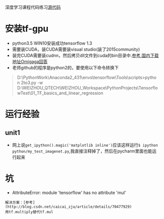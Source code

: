 深度学习课程代码练习[源代码](https://github.com/jastarex/DeepLearningCourseCodes)
# 安装tf-gpu
* python3.5 WIN10安装成功tensorflow 1.3
* 需要装CUDA，装CUDA需要装visual studio(装了2015community)
* 装完CUDA需要装cudnn，然后拷贝dll文件到cuda的bin目录中.[参考](http://blog.csdn.net/bianjun1075/article/details/60478487),[国内下载地址Omigaga回答](https://www.zhihu.com/question/37082272)
* 老师github的程序是python2的，要使用以下命令转换下
> D:\PythonWork\Anaconda2_431\envs\tensorflow\Tools\scripts>python 2to3.py -w D:\WEIZHOU_QTECH\WEIZHOU_Workspace\PythonProjects\TensorflowTest\01_TF_basics_and_linear_regression

# 运行经验
## unit1
* 网上说`get_ipython().magic('matplotlib inline')`应该这样运行`$ ipython python/my_test_imagenet.py`,我直接注释掉了，然后在pycharm里面也能运行起来


# 坑
* AttributeError: module 'tensorflow' has no attribute 'mul'
```
解决方案：[参考](http://blog.csdn.net/caicai_zju/article/details/70477929)
用tf.multiply替代tf.mul
```